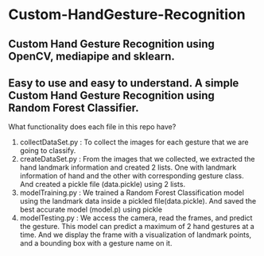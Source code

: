 # Custom-HandGesture-Recognition


## Custom Hand Gesture Recognition using OpenCV, mediapipe and sklearn.
## Easy to use and easy to understand. A simple Custom Hand Gesture Recognition using Random Forest Classifier.

What functionality does each file in this repo have?

1. collectDataSet.py :
                      To collect the images for each gesture that we are going to classify.
2. createDataSet.py :
                      From the images that we collected, we extracted the hand landmark information and created 2 lists. One with landmark information of                           hand and the other with corresponding gesture class. And created a pickle file (data.pickle) using 2 lists.
3. modelTraining.py :
                      We trained a Random Forest Classification model using the landmark data inside a pickled file(data.pickle). And saved the best accurate                         model (model.p) using pickle
4. modelTesting.py :
                      We access the camera, read the frames, and predict the gesture. This model can predict a maximum of 2 hand gestures at a time. And we                         display the frame with a visualization of landmark points,  and a bounding box with a gesture name on it.
